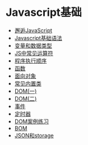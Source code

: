 # Javascript基础
+ [邂逅JavaScript](./001-%E9%82%82%E9%80%85JavaScript.md)
+ [Javascript基础语法](./002-JavaScript%E5%9F%BA%E7%A1%80%E8%AF%AD%E6%B3%95.md)
+ [变量和数据类型](./003-%E5%8F%98%E9%87%8F%E5%92%8C%E6%95%B0%E6%8D%AE%E7%B1%BB%E5%9E%8B.md)
+ [JS中常见运算符](./004-JS%E4%B8%AD%E5%B8%B8%E8%A7%81%E8%BF%90%E7%AE%97%E7%AC%A6.md)
+ [程序执行顺序](./005-%E7%A8%8B%E5%BA%8F%E6%89%A7%E8%A1%8C%E9%A1%BA%E5%BA%8F.md)
+ [函数](./006-%E5%87%BD%E6%95%B0.md)
+ [面向对象](./007-%E9%9D%A2%E5%90%91%E5%AF%B9%E8%B1%A1.md)
+ [常见内置类](./008-%E5%B8%B8%E8%A7%81%E5%86%85%E7%BD%AE%E7%B1%BB.md)
+ [DOM(一)](./009-DOM(%E4%B8%80).md)
+ [DOM(二)](./010-DOM(%E4%BA%8C).md)
+ [事件](./011-%E4%BA%8B%E4%BB%B6.md)
+ [定时器](./012-%E5%AE%9A%E6%97%B6%E5%99%A8.md)
+ [DOM案例练习](./013-DOM%E6%A1%88%E4%BE%8B%E7%BB%83%E4%B9%A0.md)
+ [BOM](./014-BOM.md)
+ [JSON和storage](./015-JSON%E5%92%8Cstorage.md)
